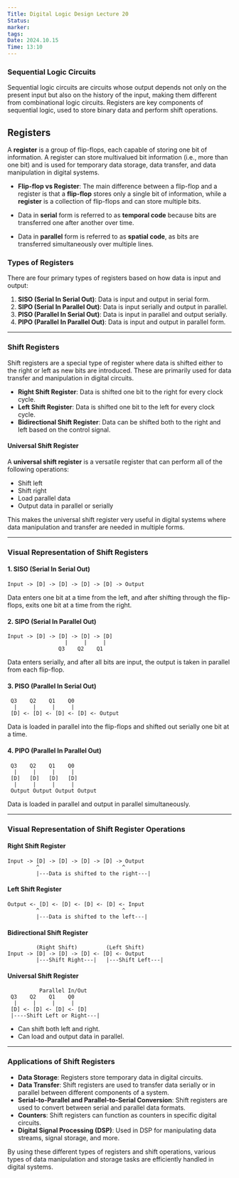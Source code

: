 ```yaml
---
Title: Digital Logic Design Lecture 20
Status: 
marker: 
tags: 
Date: 2024.10.15
Time: 13:10
---
```

### Sequential Logic Circuits

Sequential logic circuits are circuits whose output depends not only on the present input but also on the history of the input, making them different from combinational logic circuits. Registers are key components of sequential logic, used to store binary data and perform shift operations.

## Registers

A **register** is a group of flip-flops, each capable of storing one bit of information. A register can store multivalued bit information (i.e., more than one bit) and is used for temporary data storage, data transfer, and data manipulation in digital systems.

- **Flip-flop vs Register**: The main difference between a flip-flop and a register is that a **flip-flop** stores only a single bit of information, while a **register** is a collection of flip-flops and can store multiple bits.

- Data in **serial** form is referred to as **temporal code** because bits are transferred one after another over time.
- Data in **parallel** form is referred to as **spatial code**, as bits are transferred simultaneously over multiple lines.

### Types of Registers

There are four primary types of registers based on how data is input and output:

1. **SISO (Serial In Serial Out)**: Data is input and output in serial form.
2. **SIPO (Serial In Parallel Out)**: Data is input serially and output in parallel.
3. **PISO (Parallel In Serial Out)**: Data is input in parallel and output serially.
4. **PIPO (Parallel In Parallel Out)**: Data is input and output in parallel form.

---

### Shift Registers

Shift registers are a special type of register where data is shifted either to the right or left as new bits are introduced. These are primarily used for data transfer and manipulation in digital circuits.

- **Right Shift Register**: Data is shifted one bit to the right for every clock cycle.
- **Left Shift Register**: Data is shifted one bit to the left for every clock cycle.
- **Bidirectional Shift Register**: Data can be shifted both to the right and left based on the control signal.

#### Universal Shift Register

A **universal shift register** is a versatile register that can perform all of the following operations:
- Shift left
- Shift right
- Load parallel data
- Output data in parallel or serially

This makes the universal shift register very useful in digital systems where data manipulation and transfer are needed in multiple forms.

---

### Visual Representation of Shift Registers

#### 1. **SISO (Serial In Serial Out)**
```plaintext
Input -> [D] -> [D] -> [D] -> [D] -> Output
```
Data enters one bit at a time from the left, and after shifting through the flip-flops, exits one bit at a time from the right.

#### 2. **SIPO (Serial In Parallel Out)**
```plaintext
Input -> [D] -> [D] -> [D] -> [D]
                  |     |     |
                Q3    Q2    Q1
```
Data enters serially, and after all bits are input, the output is taken in parallel from each flip-flop.

#### 3. **PISO (Parallel In Serial Out)**
```plaintext
 Q3    Q2    Q1    Q0
  |     |     |     |
 [D] <- [D] <- [D] <- [D] <- Output
```
Data is loaded in parallel into the flip-flops and shifted out serially one bit at a time.

#### 4. **PIPO (Parallel In Parallel Out)**
```plaintext
 Q3    Q2    Q1    Q0
  |     |     |     |
 [D]   [D]   [D]   [D]
  |     |     |     |
 Output Output Output Output
```
Data is loaded in parallel and output in parallel simultaneously.

---

### Visual Representation of Shift Register Operations

#### Right Shift Register
```plaintext
Input -> [D] -> [D] -> [D] -> [D] -> Output
         ^                          ^
         |---Data is shifted to the right---|
```

#### Left Shift Register
```plaintext
Output <- [D] <- [D] <- [D] <- [D] <- Input
         ^                          ^
         |---Data is shifted to the left---|
```

#### Bidirectional Shift Register
```plaintext
         (Right Shift)         (Left Shift)
Input -> [D] -> [D] -> [D] <- [D] <- Output
         |---Shift Right---|   |---Shift Left---|
```

#### Universal Shift Register
```plaintext
          Parallel In/Out
 Q3    Q2    Q1    Q0
  |     |     |     |
 [D] <- [D] <- [D] <- [D]
 |----Shift Left or Right---|
```
- Can shift both left and right.
- Can load and output data in parallel.

---

### Applications of Shift Registers

- **Data Storage**: Registers store temporary data in digital circuits.
- **Data Transfer**: Shift registers are used to transfer data serially or in parallel between different components of a system.
- **Serial-to-Parallel and Parallel-to-Serial Conversion**: Shift registers are used to convert between serial and parallel data formats.
- **Counters**: Shift registers can function as counters in specific digital circuits.
- **Digital Signal Processing (DSP)**: Used in DSP for manipulating data streams, signal storage, and more.

By using these different types of registers and shift operations, various types of data manipulation and storage tasks are efficiently handled in digital systems.